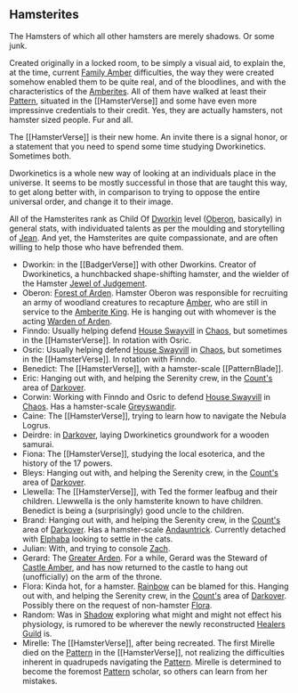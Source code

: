 ## Hamsterites

The Hamsters of which all other hamsters are merely shadows.  Or some junk.

Created originally in a locked room, to be simply a visual aid, to explain the, at the time, current [Family Amber](WhoIsWhereAmberites) difficulties, the way they were created somehow enabled them to be quite real, and of the bloodlines, and with the characteristics of the [Amberites](WhoIsWhereAmberites).  All of them have walked at least their [Pattern](PrimalPattern), situated in the [[HamsterVerse]] and some have even more impressinve credentials to their credit.  Yes, they are actually hamsters, not hamster sized people.  Fur and all.

The [[HamsterVerse]] is their new home. An invite there is a signal honor, or a statement that you need to spend some time studying Dworkinetics.  Sometimes both.

Dworkinetics is a whole new way of looking at an individuals place in the universe.  It seems to be mostly successful in those that are taught this way, to get along better with, in comparison to trying to oppose the entire universal order, and change it to their image.

All of the Hamsterites rank as Child Of [Dworkin](DworkinOfAmber) level ([Oberon](OberonOfDworkin), basically) in general stats, with individuated talents as per the moulding and storytelling of [Jean](JeanOfFlorimel).  And yet, the Hamsterites are quite compassionate, and are often willing to help those who have befrended them.

 + <a name="dworkin">Dworkin</a>: in the [[BadgerVerse]] with other Dworkins.  Creator of Dworkinetics, a hunchbacked shape-shifting hamster, and the wielder of the Hamster [Jewel of Judgement](JewelOfJudgement).
 + <a name="oberon">Oberon</a>: [Forest of Arden](ForestOfArden).  Hamster Oberon was responsible for recruiting an army of woodland creatures to recapture [Amber](KolvirPromontory#shadowkolvir), who are still in service to the [Amberite King](KingOfAmber). He is hanging out with whomever is the acting [Warden of Arden](ForestOfArden).
 + <a name="finndo">Finndo</a>: Usually helping defend [House Swayvill](HouseSwayvill) in [Chaos](CourtsOfChaos), but sometimes in the [[HamsterVerse]]. In rotation with Osric.
 + <a name="osric">Osric</a>: Usually helping defend [House Swayvill](HouseSwayvill) in [Chaos](CourtsOfChaos), but sometimes in the [[HamsterVerse]]. In rotation with Finndo.
 + <a name="benedict">Benedict</a>: The [[HamsterVerse]], with a hamster-scale [[PatternBlade]].
 + <a name="eric">Eric</a>: Hanging out with, and helping the Serenity crew, in the [Count's](CountCagliostro) area of [Darkover](DarkoverPromontory).
 + <a name="corwin">Corwin</a>: Working with Finndo and Osric to defend [House Swayvill](HouseSwayvill) in [Chaos](CourtsOfChaos).  Has a hamster-scale [Greyswandir](PatternBlade).
 + <a name="caine">Caine</a>: The [[HamsterVerse]], trying to learn how to navigate the Nebula Logrus.
 + <a name="deirdre">Deirdre</a>: in [Darkover](DarkoverPromontory), laying Dworkinetics groundwork for a wooden samurai.
 + <a name="fiona">Fiona</a>: The [[HamsterVerse]], studying the local esoterica, and the history of the 17 powers.
 + <a name="bleys">Bleys</a>: Hanging out with, and helping the Serenity crew, in the [Count's](CountCagliostro) area of [Darkover](DarkoverPromontory).
 + <a name="llewella">Llewella</a>: The [[HamsterVerse]], with Ted the former leafbug and their children.  Llewwella is the only hamsterite known to have children.  Benedict is being a (surprisingly) good uncle to the children.
 + <a name="brand">Brand</a>: Hanging out with, and helping the Serenity crew, in the [Count's](CountCagliostro) area of [Darkover](DarkoverPromontory).  Has a hamster-scale [Andauntrick](PatternBlade). Currently detached with [Elphaba](ElphabaOfOz) looking to settle in the cats.
 + <a name="julian">Julian</a>: With, and trying to console [Zach](ZachariasOfJulian).
 + <a name="gerard">Gerard</a>: The [Greater Arden](GreaterArden).  For a while, Gerard was the Steward of [Castle Amber](KolvirPromontory#castleamber), and has now returned to the castle to hang out (unofficially) on the arm of the throne.
 + <a name="florimel">Flora</a>: Kinda hot, for a hamster.  [Rainbow](RainbowOfDancers) can be blamed for this. Hanging out with, and helping the Serenity crew, in the [Count's](CountCagliostro) area of [Darkover](DarkoverPromontory).  Possibly there on the request of non-hamster [Flora](FlorimelOfOberon).
 + <a name="random">Random</a>: Was in [Shadow](ShadowPlaces) exploring what might and might not effect his physiology, is rumored to be wherever the newly reconstructed [Healers Guild](ChaosGuilds) is.
 + <a name="mirelle">Mirelle</a>: The [[HamsterVerse]], after being recreated.  The first Mirelle died on the [Pattern](PrimalPattern) in the [[HamsterVerse]], not realizing the difficulties inherent in quadrupeds navigating the [Pattern](PrimalPattern).  Mirelle is determined to become the foremost [Pattern](PrimalPattern) scholar, so others can learn from her mistakes.

